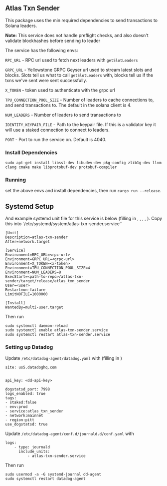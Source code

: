 ## Atlas Txn Sender

This package uses the min required dependencies to send transactions to Solana leaders.

**Note:** This service does not handle preflight checks, and also doesn't validate blockhashes before sending to leader

The service has the following envs:

`RPC_URL` - RPC url used to fetch next leaders with `getSlotLeaders`

`GRPC_URL` - Yellowstone GRPC Geyser url used to stream latest slots and blocks. Slots tell us what to call `getSlotLeaders` with, blocks tell us if the txns we've sent were sent successfully.

`X_TOKEN` - token used to authenticate with the grpc url

`TPU_CONNECTION_POOL_SIZE` - Number of leaders to cache connections to, and send transactions to. The default in the solana client is 4.

`NUM_LEADERS` - Number of leaders to send transactions to

`IDENTITY_KEYPAIR_FILE` - Path to the keypair file. If this is a validator key it will use a staked connection to connect to leaders.

`PORT` - Port to run the service on. Default is 4040.

### Install Dependencies

`sudo apt-get install libssl-dev libudev-dev pkg-config zlib1g-dev llvm clang cmake make libprotobuf-dev protobuf-compiler`

### Running

set the above envs and install dependencies, then run `cargo run --release`. 

## Systemd Setup

And example systemd unit file for this service is below (filling in <rpc-url>, <grpc-url>, <x-token>, <path-to-repo>, <user>). Copy this into `/etc/systemd/system/atlas-txn-sender.service``

```
[Unit]
Description=atlas-txn-sender
After=network.target

[Service]
Environment=RPC_URL=<rpc-url>
Environment=GRPC_URL=<grpc-url>
Environment=X_TOKEN=<x-token>
Environment=TPU_CONNECTION_POOL_SIZE=4
Environment=NUM_LEADERS=8
ExecStart=<path-to-repo>/atlas-txn-sender/target/release/atlas_txn_sender
User=<user>
Restart=on-failure
LimitNOFILE=1000000

[Install]
WantedBy=multi-user.target
```

Then run 

```
sudo systemctl daemon-reload
sudo systemctl enable atlas-txn-sender.service
sudo systemctl restart atlas-txn-sender.service
```

### Setting up Datadog

Update `/etc/datadog-agent/datadog.yaml` with (filling in <dd-api-key>)

```
site: us5.datadoghq.com


api_key: <dd-api-key>

dogstatsd_port: 7998
logs_enabled: true
tags:
- staked:false
- env:prod
- service:atlas_txn_sender
- network:mainnet
- region:pitt
use_dogstatsd: true
```

Update `/etc/datadog-agent/conf.d/journald.d/conf.yaml` with 

```
logs:
    - type: journald
      include_units:
          - atlas-txn-sender.service
```

Then run 

```
sudo usermod -a -G systemd-journal dd-agent
sudo systemctl restart datadog-agent
```